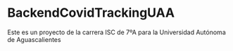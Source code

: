 # BackendCovidTrackingUAA
Este es un proyecto de la carrera ISC de 7ºA para la Universidad Autónoma de Aguascalientes
